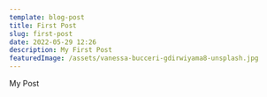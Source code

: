 ```yaml
---
template: blog-post
title: First Post
slug: first-post
date: 2022-05-29 12:26
description: My First Post
featuredImage: /assets/vanessa-bucceri-gdirwiyama8-unsplash.jpg
---
```

My Post
